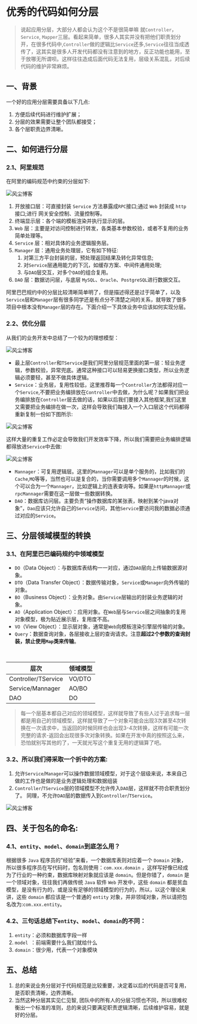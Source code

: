 # 优秀的代码如何分层

> 说起应用分层，大部分人都会认为这个不是很简单嘛 就`Controller`，`Service`, `Mapper`三层。看起来简单，很多人其实并没有把他们职责划分开，在很多代码中,`Controller`做的逻辑比`Service`还多,`Service`往往当成透传了，这其实是很多人开发代码都没有注意到的地方，反正功能也能用，至于放哪无所谓呗。这样往往造成后面代码无法复用，层级关系混乱，对后续代码的维护非常麻烦。

## 一、背景

一个好的应用分层需要具备以下几点:

1. 方便后续代码进行维护扩展；
1. 分层的效果需要让整个团队都接受；
1. 各个层职责边界清晰。

## 二、如何进行分层

### 2.1、阿里规范

在阿里的编码规范中约束的分层如下:

![风尘博客](/File/Imgs/article/代码分层-01.png)

1. 开放接口层：可直接封装 `Service` 方法暴露成` RPC `接口;通过 `Web` 封装成 `http` 接口;进行 网关安全控制、流量控制等。
1. 终端显示层：各个端的模板渲染并执行显示的层。
1. `Web` 层：主要是对访问控制进行转发，各类基本参数校验，或者不复用的业务简单处理等。
1. `Service` 层：相对具体的业务逻辑服务层。
1. `Manager` 层：通用业务处理层，它有如下特征:
	1. 对第三方平台封装的层，预处理返回结果及转化异常信息;
	2. 对`Service`层通用能力的下沉，如缓存方案、中间件通用处理;
	3. 与`DAO`层交互，对多个`DAO`的组合复用。
1. `DAO` 层：数据访问层，与底层 `MySQL`、`Oracle`、`PostgreSQL`进行数据交互。

阿里巴巴规约中的分层比较清晰简单明了，但是描述得还是过于简单了，以及`Service`层和`Manager`层有很多同学还是有点分不清楚之间的关系，就导致了很多项目中根本没有`Manager`层的存在。下面介绍一下具体业务中应该如何实现分层。

### 2.2、优化分层

从我们的业务开发中总结了一个较为的理想模型：

![风尘博客](/File/Imgs/article/代码分层-02.png)

- 最上层`Controller`和`TService`是我们阿里分层规范里面的第一层：轻业务逻辑，参数校验，异常兜底。通常这种接口可以轻易更换接口类型，所以业务逻辑必须要轻，甚至不做具体逻辑。
- `Service`：业务层，复用性较低，这里推荐每一个`Controller`方法都得对应一个`Service`,不要把业务编排放在`Controller`中去做，为什么呢？如果我们把业务编排放在`Controller`层去做的话，如果以后我们要接入其他框架,我们这里又需要把业务编排在做一次，这样会导致我们每接入一个入口层这个代码都得重新复制一份如下图所示:

![风尘博客](/File/Imgs/article/代码分层-03.png)

这样大量的重复工作必定会导致我们开发效率下降，所以我们需要把业务编排逻辑都得放进`Service`中去做:

![风尘博客](/File/Imgs/article/代码分层-04.png)

- `Mannager`：可复用逻辑层。这里的`Mannager`可以是单个服务的，比如我们的`Cache`,`MQ`等等，当然也可以是复合的，当你需要调用多个`Mannager`的时候，这个可以合为一个`Mannager`，比如逻辑上的连表查询等。如果是`httpMannager`或`rpcMannager`需要在这一层做一些数据转换。
- `DAO`：数据库访问层。主要负责“操作数据库的某张表，映射到某个java对象”，`Dao`应该只允许自己的`Service`访问，其他`Service`要访问我的数据必须通过对应的`Service`。

## 三、分层领域模型的转换

### 3.1、在阿里巴巴编码规约中领域模型

- `DO`（Data Object）：与数据库表结构一一对应，通过`DAO`层向上传输数据源对象。
- `DTO`（Data Transfer Object）：数据传输对象，`Service`或`Manager`向外传输的对象。
- `BO`（Business Object）：业务对象。由`Service`层输出的封装业务逻辑的对象。
- `AO`（Application Object）：应用对象。在`Web`层与`Service`层之间抽象的复用对象模型，极为贴近展示层，复用度不高。
- `VO`（View Object）：显示层对象，通常是`Web`向模板渲染引擎层传输的对象。
- `Query`：数据查询对象，各层接收上层的查询请求。注意**超过2个参数的查询封装，禁止使用`Map`类来传输**。

<br>

| 层次 | 领域模型 |
| -- | -- |
| Controller/TService | VO/DTO |
| Service/Mannager | AO/BO |
| DAO | DO |

> 每一个层基本都自己对应的领域模型，这样就导致了有些人过于追求每一层都是用自己的领域模型，这样就导致了一个对象可能会出现3次甚至4次转换在一次请求中，当返回的时候同样也会出现3-4次转换，这样有可能一次完整的请求-返回会出现很多次对象转换。如果在开发中真的按照这么来，恐怕就别写其他的了，一天就光写这个重复无用的逻辑算了吧。

### 3.2、所以我们得采取一个折中的方案:

1. 允许`Service`/`Manager`可以操作数据领域模型，对于这个层级来说，本来自己做的工作也是做的是业务逻辑处理和数据组装
1. `Controller`/`TService`层的领域模型不允许传入`DAO`层，这样就不符合职责划分了。
同理，不允许`DAO`层的数据传入到`Controller`/`TService`。

![风尘博客](/File/Imgs/article/代码分层-05.png)


## 四、关于包名的命名:

### 4.1、`entity`、`model`、`domain`到底怎么用？

根据很多 `Java` 程序员的”经验”来看，一个数据库表则对应着一个 `Domain` 对象，所以很多程序员在写代码时，包名则使用：`com.xxx.domain` ，这样写好像已经成为了行业的一种约束，数据库映射对象就应该是 `domain`。但是你错了，`domain` 是一个领域对象，往往我们再做传统 `Java` 软件 `Web` 开发中，这些 `domain` 都是贫血模型，是没有行为的，或是没有足够的领域模型的行为的，所以，以这个理论来讲，这些 `domain` 都应该是一个普通的 `entity` 对象，并非领域对象，所以请把包名改为:`com.xxx.entity`。

### 4.2、三句话总结下`entity`、`model`、`domain`的不同：

1. `entity`：必须和数据库字段一样
2. `model `：前端需要什么我们就给什么
3. `domain`：很少用，代表一个对象模块

## 五、总结

1. 总的来说业务分层对于代码规范是比较重要，决定着以后的代码是否可复用，是否职责清晰，边界清晰。
1. 当然这种分层其实见仁见智, 团队中的所有人的分层习惯也不同，所以很难权衡出一个标准的准则，总的来说只要满足职责逻辑清晰，后续维护容易，就是好的分层。